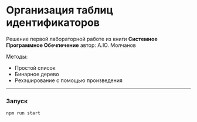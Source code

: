 # Организация таблиц идентификаторов

Решение первой лабораторной работе из книги **Системное Программное Обечпечение** автор: А.Ю. Молчанов

Методы: 
  * Простой список
  * Бинарное дерево
  * Рехэширование с помощью произведения
  
***

### Запуск

`npm run start`

